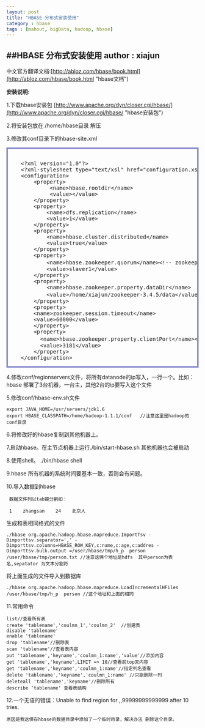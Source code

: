 ```yaml
---
layout: post
title: "HBASE-分布式安装使用"
category : hbase
tags : [mahout, bigData, hadoop, hbase]
---
```

##HBASE 分布式安装使用
**author : xiajun**
-
中文官方翻译文档:[http://abloz.com/hbase/book.html](http://abloz.com/hbase/book.html "hbase文档")

**安装说明:**

1.下载hbase安装包 [http://www.apache.org/dyn/closer.cgi/hbase/](http://www.apache.org/dyn/closer.cgi/hbase/ "hbase安装包")

2.将安装包放在 /home/hbase目录 解压

3.修改其conf目录下的hbase-site.xml

<?prettify lang=xml linenums=true?>
<pre class="prettyprint linenums" id="quine" style="border:4px solid #88c">
<xmp>
	<?xml version="1.0"?>        
	<?xml-stylesheet type="text/xsl" href="configuration.xsl"?>        
	<configuration>        
	    <property>        
	         <name>hbase.rootdir</name>        
	         <value></value>        
	    </property>        
	    <property>        
	        <name>dfs.replication</name>        
	        <value>1</value>        
	    </property>        
	    <property>        
	        <name>hbase.cluster.distributed</name>        
	        <value>true</value>        
		</property>        
	    <property>        
	        <name>hbase.zookeeper.quorum</name><!-- zookeeper 服务ip 多个以 ,号分开 -->
	        <value>slaver1</value>        
	    </property>        
	    <property>        
	        <name>hbase.zookeeper.property.dataDir</name>        
	        <value>/home/xiajun/zookeeper-3.4.5/data</value><!--  zookeeper 存放文件的目录 可以在zookeeper安装目录下conf/zoo.cfg配置-->
	    </property>        
	    <property>        
	    <name>zookeeper.session.timeout</name>        
	    <value>60000</value>        
	    </property>        
	    <property>        
	      <name>hbase.zookeeper.property.clientPort</name><!-- 连接zookeeper的端口-->
	      <value>3181</value>        
	    </property>        
	</configuration>
</xmp></pre>
4.修改conf/regionservers文件，将所有datanode的ip写入，一行一个。比如：hbase 部署了3台机器，一台主，其他2台的ip要写入这个文件

5.修改conf/hbase-env.sh文件 

	export JAVA_HOME=/usr/servers/jdk1.6
	export HBASE_CLASSPATH=/home/hadoop-1.1.1/conf   //注意这里是hadoop的conf目录

6.将修改好的hbase复制到其他机器上。

7.启动hbase。在主节点机器上运行./bin/start-hbase.sh 其他机器也会被启动

8.使用shell。 ./bin/hbase shell

9.hbase 所有机器的系统时间要基本一致，否则会有问题。

10.导入数据到hbase

     数据文件列以tab键分割如：

     1    zhangsan    24    北京人
生成和表相同格式的文件

	./hbase org.apache.hadoop.hbase.mapreduce.ImportTsv -Dimporttsv.separator=',' -Dimporttsv.columns=HBASE_ROW_KEY,c:name,c:age,c:addres -Dimporttsv.bulk.output =/user/hbase/tmp/h_p  person /user/hbase/tmp/person.txt //注意这俩个地址是hdfs  其中person为表名,sepatator 为文本分割符
将上面生成的文件导入到数据库

	./hbase org.apache.hadoop.hbase.mapreduce.LoadIncrementalHFiles /user/hbase/tmp/h_p  person //这个地址和上面的相同
11.常用命令

	list//查看所有表
    create 'tablename','coulmn_1','coulmn_2'  //创建表
    disable 'tablename'
    enable 'tablename'
    drop 'tablename'//删除表
    scan 'tablename'//查看表内容
    put 'tablename','keyname','coulmn_1:name','value'//添加内容
    get 'tablename','keyname',LIMIT => 10//查看前top天内容
    get 'tablename','keyname','coulmn_1:name'//指定列名查看
    delete 'tablename','keyname','coulmn_1:name' //只能删除一列
    deleteall 'tablename','keyname'//删除所有
    describe ’tablename' 查看表结构
12.一个无语的错误：Unable to find region for ,,99999999999999 after 10 tries.

    原因是我这保存hbase的数据目录中添加了一个临时目录，解决办法 删除这个目录。